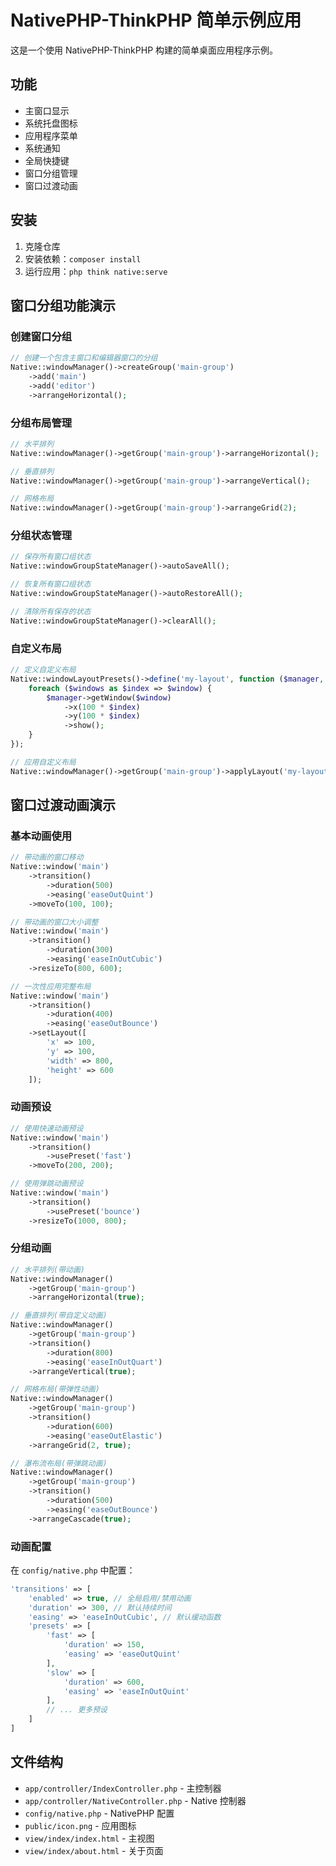 # NativePHP-ThinkPHP 简单示例应用

这是一个使用 NativePHP-ThinkPHP 构建的简单桌面应用程序示例。

## 功能

- 主窗口显示
- 系统托盘图标
- 应用程序菜单
- 系统通知
- 全局快捷键
- 窗口分组管理
- 窗口过渡动画

## 安装

1. 克隆仓库
2. 安装依赖：`composer install`
3. 运行应用：`php think native:serve`

## 窗口分组功能演示

### 创建窗口分组

```php
// 创建一个包含主窗口和编辑器窗口的分组
Native::windowManager()->createGroup('main-group')
    ->add('main')
    ->add('editor')
    ->arrangeHorizontal();
```

### 分组布局管理

```php
// 水平排列
Native::windowManager()->getGroup('main-group')->arrangeHorizontal();

// 垂直排列
Native::windowManager()->getGroup('main-group')->arrangeVertical();

// 网格布局
Native::windowManager()->getGroup('main-group')->arrangeGrid(2);
```

### 分组状态管理

```php
// 保存所有窗口组状态
Native::windowGroupStateManager()->autoSaveAll();

// 恢复所有窗口组状态
Native::windowGroupStateManager()->autoRestoreAll();

// 清除所有保存的状态
Native::windowGroupStateManager()->clearAll();
```

### 自定义布局

```php
// 定义自定义布局
Native::windowLayoutPresets()->define('my-layout', function ($manager, $windows) {
    foreach ($windows as $index => $window) {
        $manager->getWindow($window)
            ->x(100 * $index)
            ->y(100 * $index)
            ->show();
    }
});

// 应用自定义布局
Native::windowManager()->getGroup('main-group')->applyLayout('my-layout');
```

## 窗口过渡动画演示

### 基本动画使用

```php
// 带动画的窗口移动
Native::window('main')
    ->transition()
        ->duration(500)
        ->easing('easeOutQuint')
    ->moveTo(100, 100);

// 带动画的窗口大小调整
Native::window('main')
    ->transition()
        ->duration(300)
        ->easing('easeInOutCubic')
    ->resizeTo(800, 600);

// 一次性应用完整布局
Native::window('main')
    ->transition()
        ->duration(400)
        ->easing('easeOutBounce')
    ->setLayout([
        'x' => 100,
        'y' => 100,
        'width' => 800,
        'height' => 600
    ]);
```

### 动画预设

```php
// 使用快速动画预设
Native::window('main')
    ->transition()
        ->usePreset('fast')
    ->moveTo(200, 200);

// 使用弹跳动画预设
Native::window('main')
    ->transition()
        ->usePreset('bounce')
    ->resizeTo(1000, 800);
```

### 分组动画

```php
// 水平排列(带动画)
Native::windowManager()
    ->getGroup('main-group')
    ->arrangeHorizontal(true);

// 垂直排列(带自定义动画)
Native::windowManager()
    ->getGroup('main-group')
    ->transition()
        ->duration(800)
        ->easing('easeInOutQuart')
    ->arrangeVertical(true);

// 网格布局(带弹性动画)
Native::windowManager()
    ->getGroup('main-group')
    ->transition()
        ->duration(600)
        ->easing('easeOutElastic')
    ->arrangeGrid(2, true);

// 瀑布流布局(带弹跳动画)
Native::windowManager()
    ->getGroup('main-group')
    ->transition()
        ->duration(500)
        ->easing('easeOutBounce')
    ->arrangeCascade(true);
```

### 动画配置

在 `config/native.php` 中配置：

```php
'transitions' => [
    'enabled' => true, // 全局启用/禁用动画
    'duration' => 300, // 默认持续时间
    'easing' => 'easeInOutCubic', // 默认缓动函数
    'presets' => [
        'fast' => [
            'duration' => 150,
            'easing' => 'easeOutQuint'
        ],
        'slow' => [
            'duration' => 600,
            'easing' => 'easeInOutQuint'
        ],
        // ... 更多预设
    ]
]
```

## 文件结构

- `app/controller/IndexController.php` - 主控制器
- `app/controller/NativeController.php` - Native 控制器
- `config/native.php` - NativePHP 配置
- `public/icon.png` - 应用图标
- `view/index/index.html` - 主视图
- `view/index/about.html` - 关于页面
